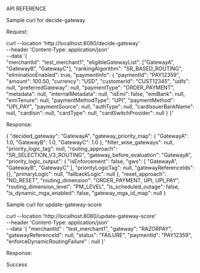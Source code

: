 API REFERENCE

Sample curl for decide-gateway

Request:

curl --location 'http://localhost:8080/decide-gateway' \
--header 'Content-Type: application/json' \
--data '{           
        "merchantId": "test_merchant1",
        "eligibleGatewayList": ["GatewayA", "GatewayB", "GatewayC"],
        "rankingAlgorithm": "SR_BASED_ROUTING",
        "eliminationEnabled": true,
        "paymentInfo": {
            "paymentId": "PAY12359",
            "amount": 100.50,
            "currency": "USD",
            "customerId": "CUST12345",
            "udfs": null,
            "preferredGateway": null,
            "paymentType": "ORDER_PAYMENT",
            "metadata": null,
            "internalMetadata": null,
            "isEmi": false,
            "emiBank": null,
            "emiTenure": null,
            "paymentMethodType": "UPI",
            "paymentMethod": "UPI_PAY",
            "paymentSource": null,
            "authType": null,
            "cardIssuerBankName": null,
            "cardIsin": null,
            "cardType": null,
            "cardSwitchProvider": null
        }
}'

Response:

{
    "decided_gateway": "GatewayA",
    "gateway_priority_map": {
        "GatewayA": 1.0,
        "GatewayB": 1.0,
        "GatewayC": 1.0
    },
    "filter_wise_gateways": null,
    "priority_logic_tag": null,
    "routing_approach": "SR_SELECTION_V3_ROUTING",
    "gateway_before_evaluation": "GatewayA",
    "priority_logic_output": {
        "isEnforcement": false,
        "gws": [
            "GatewayA",
            "GatewayB",
            "GatewayC"
        ],
        "priorityLogicTag": null,
        "gatewayReferenceIds": {},
        "primaryLogic": null,
        "fallbackLogic": null
    },
    "reset_approach": "NO_RESET",
    "routing_dimension": "ORDER_PAYMENT, UPI, UPI_PAY",
    "routing_dimension_level": "PM_LEVEL",
    "is_scheduled_outage": false,
    "is_dynamic_mga_enabled": false,
    "gateway_mga_id_map": null
}


Sample curl for update-gateway-score

curl --location 'http://localhost:8080/update-gateway-score' \
--header 'Content-Type: application/json' \
--data '{
  "merchantId" : "test_merchant1",
  "gateway": "RAZORPAY",
  "gatewayReferenceId": null,
  "status": "FAILURE",
  "paymentId": "PAY12359",
  "enforceDynamicRoutingFailure" : null
}'

Response:

Success
